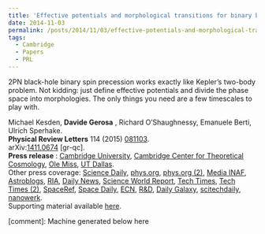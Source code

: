 ```yaml
---
title: 'Effective potentials and morphological transitions for binary black-hole spin precession'
date: 2014-11-03
permalink: /posts/2014/11/03/effective-potentials-and-morphological-transitions-for-binary-black-hole-spin-precession
tags:
  - Cambridge
  - Papers
  - PRL
---
```


2PN black-hole binary spin precession works exactly like Kepler’s two-body problem. Not kidding: just define effective potentials and divide the phase space into morphologies. The only things you need are a few timescales to play with.

Michael Kesden, **Davide Gerosa** , Richard O’Shaughnessy, Emanuele Berti, Ulrich Sperhake.  
**Physical Review Letters** 114 (2015) [081103](<http://journals.aps.org/prl/abstract/10.1103/PhysRevLett.114.081103>).  
arXiv:[1411.0674](<http://arxiv.org/abs/arXiv:1411.0674>) [gr-qc].  
**Press release** : [Cambridge University](<http://www.cam.ac.uk/research/news/new-insights-found-in-black-hole-collisions/> "Go to http://www.cam.ac.uk/research/news/new-insights-found-in-black-hole-collisions/"), [Cambridge Center for Theoretical Cosmology](<http://www.ctc.cam.ac.uk/news/150330_newsitem.php> "Go to http://www.ctc.cam.ac.uk/news/150330_newsitem.php/"), [Ole Miss](<http://news.olemiss.edu/physicists-studies-black-holes-spins-make-prestigious-journal/> "Go to http://news.olemiss.edu/physicists-studies-black-holes-spins-make-prestigious-journal/"), [UT Dallas](<http://www.utdallas.edu/news/2015/2/26-31432_New-Insight-Found-in-Black-Hole-Collisions_story-sidebar.html> "Go to http://www.utdallas.edu/news/2015/2/26-31432_New-Insight-Found-in-Black-Hole-Collisions_story-sidebar.html").  
Other press coverage: [Science Daily](<http://www.sciencedaily.com/releases/2015/02/150226110448.htm> "Go to http://www.sciencedaily.com/releases/2015/02/150226110448.htm"), [phys.org](<http://phys.org/news/2015-02-insight-black-hole-collisions.html> "Go to http://phys.org/news/2015-02-insight-black-hole-collisions.html"), [phys.org (2)](<http://phys.org/news/2015-03-insights-black-hole-collisions.html> "Go to http://phys.org/news/2015-03-insights-black-hole-collisions.html"), [Media INAF](<http://www.media.inaf.it/2015/02/27/levoluzione-di-una-binaria-di-buchi-neri/> "Go to http://www.media.inaf.it/2015/02/27/levoluzione-di-una-binaria-di-buchi-neri/"), [Astroblogs](<http://www.astroblogs.nl/2015/02/27/zwarte-gaten-zwarte-gaten-en-nog-eens-zwarte-gaten/> "Go to http://www.astroblogs.nl/2015/02/27/zwarte-gaten-zwarte-gaten-en-nog-eens-zwarte-gaten/"), [RIA](<http://ria.ru/science/20150227/1049950443.html> "Go to http://ria.ru/science/20150227/1049950443.html"), [Daily News](<http://www.dnaindia.com/scitech/report-black-hole-collisions-shed-light-on-most-energetic-event-in-universe-for-first-time-2065566> "Go to http://www.dnaindia.com/scitech/report-black-hole-collisions-shed-light-on-most-energetic-event-in-universe-for-first-time-2065566"), [Science World Report](<http://www.scienceworldreport.com/articles/22774/20150226/scientists-study-physics-behind-massive-black-hole-collisions.htm> "Go to http://www.scienceworldreport.com/articles/22774/20150226/scientists-study-physics-behind-massive-black-hole-collisions.htm"), [Tech Times](<http://www.techtimes.com/articles/35794/20150226/scientists-comes-up-solution-black-hole-collision-equation.htm> "Go to http://www.techtimes.com/articles/35794/20150226/scientists-comes-up-solution-black-hole-collision-equation.htm"), [Tech Times (2)](<http://www.techtimes.com/articles/43385/20150331/black-hole-mergers-help-astrophysicists-understand-gravitational-waves-better.htm>), [SpaceRef](<http://www.spaceref.com/news/viewpr.html?pid=45172> "Go to http://www.spaceref.com/news/viewpr.html?pid=45172"), [Space Daily](<http://www.spacedaily.com/reports/New_insight_found_in_black_hole_collisions_999.html> "Go to http://www.spacedaily.com/reports/New_insight_found_in_black_hole_collisions_999.html"), [ECN](<http://www.ecnmag.com/news/2015/02/black-hole-collisions-provide-new-insight-about-most-energetic-event-universe> "Go to http://www.ecnmag.com/news/2015/02/black-hole-collisions-provide-new-insight-about-most-energetic-event-universe"), [R&D](<http://www.rdmag.com/news/2015/02/new-insight-found-black-hole-collisions> "Go to http://www.rdmag.com/news/2015/02/new-insight-found-black-hole-collisions"), [Daily Galaxy](<http://www.dailygalaxy.com/my_weblog/2015/02/merging-black-holes-will-reveal-the-existence-of-gravity-waves.html> "Go to http://www.dailygalaxy.com/my_weblog/2015/02/merging-black-holes-will-reveal-the-existence-of-gravity-waves.html"), [scitechdaily](<http://scitechdaily.com/first-time-solutions-provide-new-insight-black-hole-collisions/>), [nanowerk](<http://www.nanowerk.com/news2/space/newsid=39193.php>).  
Supporting material available [here](<../../../../../index.html?p=224>).

[comment]: Machine generated below here
